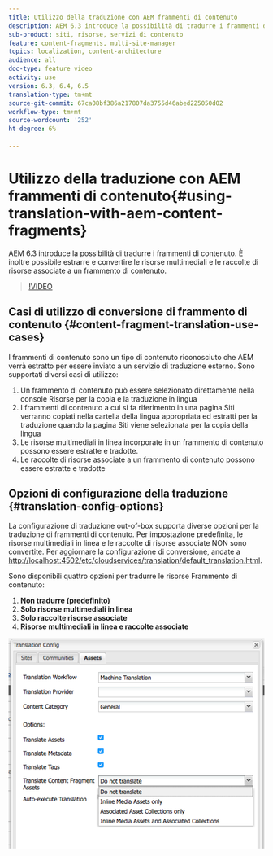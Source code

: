 ```yaml
---
title: Utilizzo della traduzione con AEM frammenti di contenuto
description: AEM 6.3 introduce la possibilità di tradurre i frammenti di contenuto. È inoltre possibile estrarre e convertire le risorse multimediali e le raccolte di risorse associate a un frammento di contenuto.
sub-product: siti, risorse, servizi di contenuto
feature: content-fragments, multi-site-manager
topics: localization, content-architecture
audience: all
doc-type: feature video
activity: use
version: 6.3, 6.4, 6.5
translation-type: tm+mt
source-git-commit: 67ca08bf386a217807da3755d46abed225050d02
workflow-type: tm+mt
source-wordcount: '252'
ht-degree: 6%

---
```



# Utilizzo della traduzione con AEM frammenti di contenuto{#using-translation-with-aem-content-fragments}

AEM 6.3 introduce la possibilità di tradurre i frammenti di contenuto. È inoltre possibile estrarre e convertire le risorse multimediali e le raccolte di risorse associate a un frammento di contenuto.

>[!VIDEO](https://video.tv.adobe.com/v/18131/?quality=9&learn=on)

## Casi di utilizzo di conversione di frammento di contenuto {#content-fragment-translation-use-cases}

I frammenti di contenuto sono un tipo di contenuto riconosciuto che AEM verrà estratto per essere inviato a un servizio di traduzione esterno. Sono supportati diversi casi di utilizzo:

1. Un frammento di contenuto può essere selezionato direttamente nella console Risorse per la copia e la traduzione in lingua
2. I frammenti di contenuto a cui si fa riferimento in una pagina Siti verranno copiati nella cartella della lingua appropriata ed estratti per la traduzione quando la pagina Siti viene selezionata per la copia della lingua
3. Le risorse multimediali in linea incorporate in un frammento di contenuto possono essere estratte e tradotte.
4. Le raccolte di risorse associate a un frammento di contenuto possono essere estratte e tradotte

## Opzioni di configurazione della traduzione {#translation-config-options}

La configurazione di traduzione out-of-box supporta diverse opzioni per la traduzione di frammenti di contenuto. Per impostazione predefinita, le risorse multimediali in linea e le raccolte di risorse associate NON sono convertite. Per aggiornare la configurazione di conversione, andate a [http://localhost:4502/etc/cloudservices/translation/default_translation.html](http://localhost:4502/etc/cloudservices/translation/default_translation.html).

Sono disponibili quattro opzioni per tradurre le risorse Frammento di contenuto:

1. **Non tradurre (predefinito)**
2. **Solo risorse multimediali in linea**
3. **Solo raccolte risorse associate**
4. **Risorse multimediali in linea e raccolte associate**

![Configurazione traduzione](assets/classic-ui-dialog.png)
